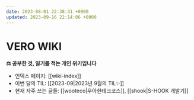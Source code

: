 ```yaml
---
date: 2023-08-01 22:38:31 +0900
updated: 2023-09-16 22:14:06 +0900
---
```

# VERO WIKI

**⚖️ 공부한 것, 일기를 적는 개인 위키입니다**

* 인덱스 페이지: [[wiki-index]]
* 이번 달의 TIL: [[2023-09|2023년 9월의 TIL✨]]
* 현재 자주 쓰는 글들: [[wooteco|우아한테크코스]], [[shook|S-HOOK 개발기]]
